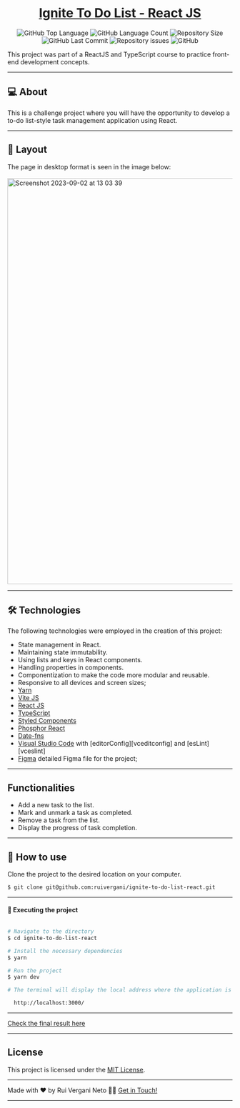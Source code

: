 <p align="center">
  <h1 align="center"><a href="https://ruivergani.github.io/lp-pokemon/">Ignite To Do List - React JS</a></h1>
</p>

<p align="center" margin-top="25px" >
  <img alt="GitHub Top Language" src="https://img.shields.io/github/languages/top/ruivergani/ignite-to-do-list-react">

  <img alt="GitHub Language Count" src="https://img.shields.io/github/languages/count/ruivergani/ignite-to-do-list-react">

  <img alt="Repository Size" src="https://img.shields.io/github/repo-size/ruivergani/ignite-to-do-list-react">

  <img alt="GitHub Last Commit" src="https://img.shields.io/github/last-commit/ruivergani/ignite-to-do-list-react">

  <img alt="Repository issues" src="https://img.shields.io/github/issues/ruivergani/ignite-to-do-list-react">

  <img alt="GitHub" src="https://img.shields.io/github/license/ruivergani/ignite-to-do-list-react">
</p>

This project was part of a ReactJS and TypeScript course to practice front-end development concepts.
___

## 💻 About

This is a challenge project where you will have the opportunity to develop a to-do list-style task management application using React.


___

## 🎨 Layout
The page in desktop format is seen in the image below:
\
\
<img width="909" alt="Screenshot 2023-09-02 at 13 03 39" src="https://github.com/ruivergani/ignite-to-do-list-react/assets/70537459/edecd609-96e7-4923-b752-081ccf4cb355">


___

## 🛠 Technologies

The following technologies were employed in the creation of this project:

- State management in React.
- Maintaining state immutability.
- Using lists and keys in React components.
- Handling properties in components.
- Componentization to make the code more modular and reusable.
- Responsive to all devices and screen sizes;
- [Yarn](https://vitejs.dev/)
- [Vite JS](https://vitejs.dev/)
- [React JS](https://reactjs.org/)
- [TypeScript](https://www.typescriptlang.org/)
- [Styled Components](https://styled-components.com/)
- [Phosphor React](https://phosphoricons.com/)
- [Date-fns](https://date-fns.org/)
- [Visual Studio Code](https://code.visualstudio.com/) with [editorConfig][vceditconfig] and [esLint][vceslint]
- [Figma](https://www.figma.com/file/QngNpEvtTk7XN61PObI3Ro/Ignite-Feed?type=design&node-id=26%3A12&mode=design&t=GL7dPs6g1RYCtsB6-1) detailed Figma file for the project;


___

## Functionalities

- Add a new task to the list.
- Mark and unmark a task as completed.
- Remove a task from the list.
- Display the progress of task completion.
  
___

## 🚀 How to use

Clone the project to the desired location on your computer.

```bash
$ git clone git@github.com:ruivergani/ignite-to-do-list-react.git
```
___

#### 🚧 Executing the project
```bash

# Navigate to the directory
$ cd ignite-to-do-list-react

# Install the necessary dependencies
$ yarn

# Run the project
$ yarn dev

# The terminal will display the local address where the application is running (something like this):

  http://localhost:3000/

```
___

[Check the final result here]()

___

## License

This project is licensed under the [MIT License](https://opensource.org/license/mit/).
___

Made with ❤️ by Rui Vergani Neto 👋🏽 [Get in Touch!](https://www.linkedin.com/in/ruivergani/)

---

 
